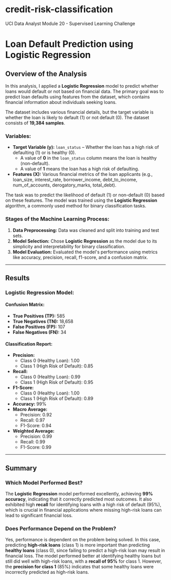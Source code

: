 # credit-risk-classification
UCI Data Analyst Module 20 - Supervised Learning Challenge

# Loan Default Prediction using Logistic Regression

## Overview of the Analysis

In this analysis, I applied a **Logistic Regression** model to predict whether loans would default or not based on financial data. The primary goal was to predict loan defaults using features from the dataset, which contains financial information about individuals seeking loans.

The dataset includes various financial details, but the target variable is whether the loan is likely to default (1) or not default (0). The dataset consists of **19,384 samples**.

### Variables:
- **Target Variable (y):** `loan_status` – Whether the loan has a high risk of defaulting (1) or is healthy (0).
  - A value of **0** in the `loan_status` column means the loan is healthy (non-default).
  - A value of **1** means the loan has a high risk of defaulting.
- **Features (X):** Various financial metrics of the loan applicants (e.g., loan_size,	interest_rate,	borrower_income,	debt_to_income,	num_of_accounts,	derogatory_marks,	total_debt).

The task was to predict the likelihood of default (1) or non-default (0) based on these features. The model was trained using the **Logistic Regression** algorithm, a commonly used method for binary classification tasks.

### Stages of the Machine Learning Process:
1. **Data Preprocessing:** Data was cleaned and split into training and test sets.
2. **Model Selection:** Chose **Logistic Regression** as the model due to its simplicity and interpretability for binary classification.
3. **Model Evaluation:** Evaluated the model's performance using metrics like accuracy, precision, recall, f1-score, and a confusion matrix.

---

## Results

### Logistic Regression Model:

#### Confusion Matrix:
- **True Positives (TP):** 585
- **True Negatives (TN):** 18,658
- **False Positives (FP):** 107
- **False Negatives (FN):** 34

#### Classification Report:
- **Precision:**
  - Class 0 (Healthy Loan): 1.00
  - Class 1 (High Risk of Default): 0.85
- **Recall:**
  - Class 0 (Healthy Loan): 0.99
  - Class 1 (High Risk of Default): 0.95
- **F1-Score:**
  - Class 0 (Healthy Loan): 1.00
  - Class 1 (High Risk of Default): 0.89
- **Accuracy:** 99%
- **Macro Average:**
  - Precision: 0.92
  - Recall: 0.97
  - F1-Score: 0.94
- **Weighted Average:**
  - Precision: 0.99
  - Recall: 0.99
  - F1-Score: 0.99

---

## Summary

### Which Model Performed Best?
The **Logistic Regression** model performed excellently, achieving **99% accuracy**, indicating that it correctly predicted most outcomes. It also exhibited high **recall** for identifying loans with a high risk of default (95%), which is crucial in financial applications where missing high-risk loans can lead to significant financial loss.

### Does Performance Depend on the Problem?
Yes, performance is dependent on the problem being solved. In this case, predicting **high-risk loans** (class 1) is more important than predicting **healthy loans** (class 0), since failing to predict a high-risk loan may result in financial loss. The model performed better at identifying healthy loans but still did well with high-risk loans, with a **recall of 95%** for class 1. However, the **precision for class 1** (85%) indicates that some healthy loans were incorrectly predicted as high-risk loans.

